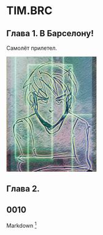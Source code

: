 # TIM.BRC
## Глава 1. В Барселону!

Самолёт прилетел.

<img src="./Images/tim-01.jpg" alt="Тим, набросок" style="height: 300px;"/>

## Глава 2.

## 0010

Markdown [^footnote] 
[^footnote]: this is footnote

<!--  test --/>
